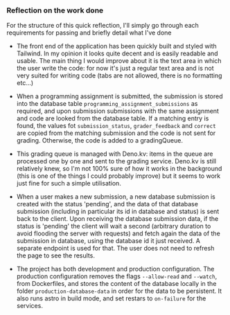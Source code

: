 ### Reflection on the work done 

For the structure of this quick reflection, I'll simply go through each requirements for passing and briefly detail what I've done

- The front end of the application has been quickly built and styled with Tailwind. In my opinion it looks quite decent and is easily readable and usable. The main thing I would improve about it is the text area in which the user write the code: for now it's just a regular text area and is not very suited for writing code (tabs are not allowed, there is no formatting etc...)

- When a programming assignment is submitted, the submission is stored into the database table `programming_assignment_submissions` as required, and upon submission submissions with the same assignment and code are looked from the database table. If a matching entry is found, the values fot `submission_status`, `grader_feedback` and `correct` are copied from the matching submission and the code is not sent for grading. Otherwise, the code is added to a gradingQueue. 

- This grading queue is managed with Deno.kv: items in the queue are processed one by one and sent to the grading service. Deno.kv is still relatively knew, so I'm not 100% sure of how it works in the background (this is one of the things I could probably improve) but it seems to work just fine for such a simple utilisation. 

- When a user makes a new submission, a new database submission is created with the status 'pending', and the data of that database submission (including in particular its id in database and status) is sent back to the client. Upon receiving the database submission data, if the status is 'pending' the client will wait a second (arbitrary duration to avoid flooding the server with requests) and fetch again the data of the submission in database, using the database id it just received. A separate endpoint is used for that. The user does not need to refresh the page to see the results. 

- The project has both development and production configuration. The production configuration removes the flags `--allow-read` and `--watch`, from Dockerfiles, and stores the content of the database locally in the folder `production-database-data` in order for the data to be persistent. It also runs astro in build mode, and set restars to `on-failure` for the services. 